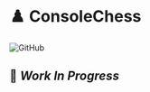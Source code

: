# ♟️ ConsoleChess

![GitHub](https://img.shields.io/github/license/kacperwyczawski/ConsoleChess)

## :toolbox: *Work In Progress*
